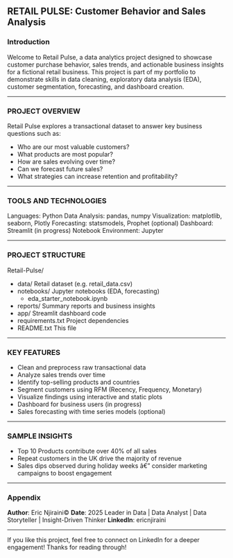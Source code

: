 ## RETAIL PULSE: Customer Behavior and Sales Analysis

### Introduction

Welcome to Retail Pulse, a data analytics project designed to showcase customer purchase behavior, sales trends, and actionable business insights for a fictional retail business. This project is part of my portfolio to demonstrate skills in data cleaning, exploratory data analysis (EDA), customer segmentation, forecasting, and dashboard creation.

---

### PROJECT OVERVIEW

Retail Pulse explores a transactional dataset to answer key business questions such as:
- Who are our most valuable customers?
- What products are most popular?
- How are sales evolving over time?
- Can we forecast future sales?
- What strategies can increase retention and profitability?

---

### TOOLS AND TECHNOLOGIES

Languages: Python
Data Analysis: pandas, numpy
Visualization: matplotlib, seaborn, Plotly
Forecasting: statsmodels, Prophet (optional)
Dashboard: Streamlit (in progress)
Notebook Environment: Jupyter

---

### PROJECT STRUCTURE

Retail-Pulse/
- data/                  Retail dataset (e.g. retail_data.csv)
- notebooks/             Jupyter notebooks (EDA, forecasting)
  - eda_starter_notebook.ipynb
- reports/               Summary reports and business insights
- app/                   Streamlit dashboard code
- requirements.txt       Project dependencies
- README.txt             This file

---

### KEY FEATURES

- Clean and preprocess raw transactional data
- Analyze sales trends over time
- Identify top-selling products and countries
- Segment customers using RFM (Recency, Frequency, Monetary)
- Visualize findings using interactive and static plots
- Dashboard for business users (in progress)
- Sales forecasting with time series models (optional)

---

### SAMPLE INSIGHTS

- Top 10 Products contribute over 40% of all sales
- Repeat customers in the UK drive the majority of revenue
- Sales dips observed during holiday weeks â€” consider marketing campaigns to boost engagement

---
### Appendix 

**Author**: Eric Njiraini©
**Date**: 2025
Leader in Data | Data Analyst | Data Storyteller | Insight-Driven Thinker
**LinkedIn**: ericnjiraini

---

If you like this project, feel free to connect on LinkedIn for a deeper engagement! 
Thanks for reading through!
